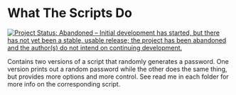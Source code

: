 # What The Scripts Do

[![Project Status: Abandoned – Initial development has started, but there has not yet been a stable, usable release; the project has been abandoned and the author(s) do not intend on continuing development.](https://www.repostatus.org/badges/latest/abandoned.svg)](https://www.repostatus.org/#abandoned)

Contains two versions of a script that randomly generates a password. One version prints out a random password while the other does the same thing, but provides more options and more control. See read me in each folder for more info on the corresponding script.

